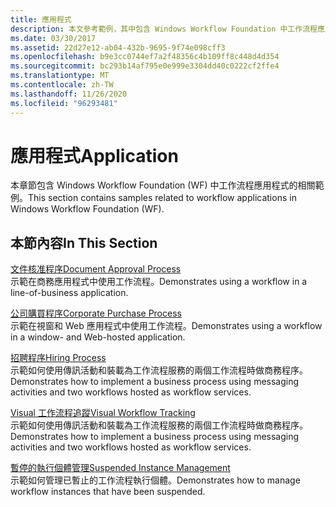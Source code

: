 ```yaml
---
title: 應用程式
description: 本文參考範例，其中包含 Windows Workflow Foundation 中工作流程應用程式的詳細程式。
ms.date: 03/30/2017
ms.assetid: 22d27e12-ab04-432b-9695-9f74e098cff3
ms.openlocfilehash: b9e3cc0744ef7a2f48356c4b109ff8c448d4d354
ms.sourcegitcommit: bc293b14af795e0e999e3304dd40c0222cf2ffe4
ms.translationtype: MT
ms.contentlocale: zh-TW
ms.lasthandoff: 11/26/2020
ms.locfileid: "96293481"
---
```

# <a name="application"></a><span data-ttu-id="7722d-103">應用程式</span><span class="sxs-lookup"><span data-stu-id="7722d-103">Application</span></span>

<span data-ttu-id="7722d-104">本章節包含 Windows Workflow Foundation (WF) 中工作流程應用程式的相關範例。</span><span class="sxs-lookup"><span data-stu-id="7722d-104">This section contains samples related to workflow applications in Windows Workflow Foundation (WF).</span></span>  
  
## <a name="in-this-section"></a><span data-ttu-id="7722d-105">本節內容</span><span class="sxs-lookup"><span data-stu-id="7722d-105">In This Section</span></span>  

 [<span data-ttu-id="7722d-106">文件核准程序</span><span class="sxs-lookup"><span data-stu-id="7722d-106">Document Approval Process</span></span>](document-approval-process.md)  
 <span data-ttu-id="7722d-107">示範在商務應用程式中使用工作流程。</span><span class="sxs-lookup"><span data-stu-id="7722d-107">Demonstrates using a workflow in a line-of-business application.</span></span>  
  
 [<span data-ttu-id="7722d-108">公司購買程序</span><span class="sxs-lookup"><span data-stu-id="7722d-108">Corporate Purchase Process</span></span>](corporate-purchase-process.md)  
 <span data-ttu-id="7722d-109">示範在視窗和 Web 應用程式中使用工作流程。</span><span class="sxs-lookup"><span data-stu-id="7722d-109">Demonstrates using a workflow in a window- and Web-hosted application.</span></span>  
  
 [<span data-ttu-id="7722d-110">招聘程序</span><span class="sxs-lookup"><span data-stu-id="7722d-110">Hiring Process</span></span>](hiring-process.md)  
 <span data-ttu-id="7722d-111">示範如何使用傳訊活動和裝載為工作流程服務的兩個工作流程時做商務程序。</span><span class="sxs-lookup"><span data-stu-id="7722d-111">Demonstrates how to implement a business process using messaging activities and two workflows hosted as workflow services.</span></span>  
  
 [<span data-ttu-id="7722d-112">Visual 工作流程追蹤</span><span class="sxs-lookup"><span data-stu-id="7722d-112">Visual Workflow Tracking</span></span>](visual-workflow-tracking.md)  
 <span data-ttu-id="7722d-113">示範如何使用傳訊活動和裝載為工作流程服務的兩個工作流程時做商務程序。</span><span class="sxs-lookup"><span data-stu-id="7722d-113">Demonstrates how to implement a business process using messaging activities and two workflows hosted as workflow services.</span></span>  
  
 [<span data-ttu-id="7722d-114">暫停的執行個體管理</span><span class="sxs-lookup"><span data-stu-id="7722d-114">Suspended Instance Management</span></span>](suspended-instance-management.md)  
 <span data-ttu-id="7722d-115">示範如何管理已暫止的工作流程執行個體。</span><span class="sxs-lookup"><span data-stu-id="7722d-115">Demonstrates how to manage workflow instances that have been suspended.</span></span>
